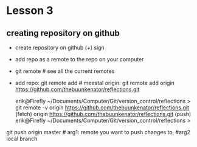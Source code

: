 # Lesson 3

## creating repository on github

- create repository on github (+) sign
- add repo as a remote to the repo on your computer
- git remote # see all the current remotes
- add repo: git remote add <name> # meestal origin:
	git remote add origin https://github.com/thebuunkenator/reflections.git

	erik@Firefly ~/Documents/Computer/Git/version_control/reflections > git remote -v
origin	https://github.com/thebuunkenator/reflections.git (fetch)
origin	https://github.com/thebuunkenator/reflections.git (push)
erik@Firefly ~/Documents/Computer/Git/version_control/reflections > 

git push origin master # arg1: remote you want to push changes to, #arg2 local branch